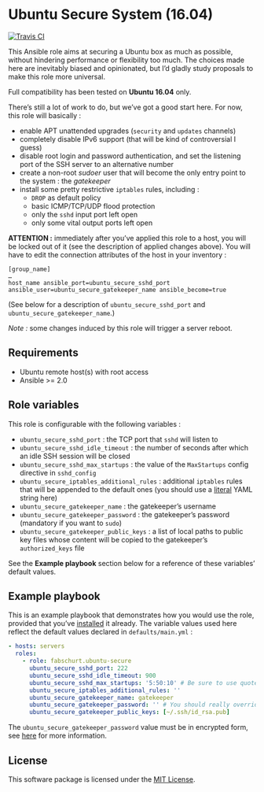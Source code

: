 # Ubuntu Secure System (16.04)

[![Travis CI](https://img.shields.io/travis/fabschurt/ansible-role-ubuntu-secure.svg)](https://travis-ci.org/fabschurt/ansible-role-ubuntu-secure)

This Ansible role aims at securing a Ubuntu box as much as possible, without
hindering performance or flexibility too much. The choices made here are
inevitably biased and opinionated, but I’d gladly study proposals to make
this role more universal.

Full compatibility has been tested on **Ubuntu 16.04** only.

There’s still a lot of work to do, but we’ve got a good start here. For now,
this role will basically&nbsp;:

* enable APT unattended upgrades (`security` and `updates` channels)
* completely disable IPv6 support (that will be kind of controversial I guess)
* disable root login and password authentication, and set the listening port
  of the SSH server to an alternative number
* create a non-root *sudoer* user that will become the only entry point to the
  system&nbsp;: the *gatekeeper*
* install some pretty restrictive `iptables` rules, including&nbsp;:
    - `DROP` as default policy
    - basic ICMP/TCP/UDP flood protection
    - only the `sshd` input port left open
    - only some vital output ports left open

**ATTENTION&nbsp;:** immediately after you’ve applied this role to a host, you
will be locked out of it (see the description of applied changes above). You will
have to edit the connection attributes of the host in your inventory&nbsp;:

```
[group_name]
…
host_name ansible_port=ubuntu_secure_sshd_port ansible_user=ubuntu_secure_gatekeeper_name ansible_become=true
```

(See below for a description of `ubuntu_secure_sshd_port` and `ubuntu_secure_gatekeeper_name`.)

*Note&nbsp;:* some changes induced by this role will trigger a server reboot.

## Requirements

* Ubuntu remote host(s) with root access
* Ansible >= 2.0

## Role variables

This role is configurable with the following variables&nbsp;:

* `ubuntu_secure_sshd_port`&nbsp;: the TCP port that `sshd` will listen to
* `ubuntu_secure_sshd_idle_timeout`&nbsp;: the number of seconds after which an
  idle SSH session will be closed
* `ubuntu_secure_sshd_max_startups`&nbsp;: the value of the `MaxStartups` config
  directive in `sshd_config`
* `ubuntu_secure_iptables_additional_rules`&nbsp;: additional `iptables` rules
  that will be appended to the default ones (you should use a
  [literal](https://en.wikipedia.org/wiki/YAML#Block_literals) YAML string here)
* `ubuntu_secure_gatekeeper_name`&nbsp;: the gatekeeper’s username
* `ubuntu_secure_gatekeeper_password`&nbsp;: the gatekeeper’s password (mandatory
  if you want to `sudo`)
* `ubuntu_secure_gatekeeper_public_keys`&nbsp;: a list of local paths to public
  key files whose content will be copied to the gatekeeper’s `authorized_keys`
  file

See the **Example playbook** section below for a reference of these variables’
default values.

## Example playbook

This is an example playbook that demonstrates how you would use the role, provided
that you’ve [installed](https://galaxy.ansible.com/intro#download) it already.
The variable values used here reflect the default values declared in `defaults/main.yml`&nbsp;:

```yaml
- hosts: servers
  roles:
    - role: fabschurt.ubuntu-secure
      ubuntu_secure_sshd_port: 222
      ubuntu_secure_sshd_idle_timeout: 900
      ubuntu_secure_sshd_max_startups: '5:50:10' # Be sure to use quotes here
      ubuntu_secure_iptables_additional_rules: ''
      ubuntu_secure_gatekeeper_name: gatekeeper
      ubuntu_secure_gatekeeper_password: '' # You should really override this one, otherwise you won’t be able to sudo
      ubuntu_secure_gatekeeper_public_keys: [~/.ssh/id_rsa.pub]
```

The `ubuntu_secure_gatekeeper_password` value must be in encrypted form,
see [here](http://docs.ansible.com/ansible/faq.html#how-do-i-generate-crypted-passwords-for-the-user-module)
for more information.

## License

This software package is licensed under the [MIT License](https://opensource.org/licenses/MIT).

